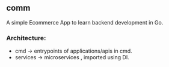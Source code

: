 ## comm

A simple Ecommerce App to learn backend development in Go.

### Architecture:

- cmd -> entrypoints of applications/apis in cmd.
- services -> microservices , imported using DI.
